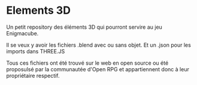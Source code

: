 Elements 3D
===========

Un petit repository des éléments 3D qui pourront servire au jeu Enigmacube.

Il se veux y avoir les fichiers .blend avec ou sans objet. Et un .json pour les imports dans THREE.JS

Tous ces fichiers ont été trouvé sur le web en open source ou été proposulsé par la communautée d'Open RPG et appartiennent donc à leur propriétaire respectif.
